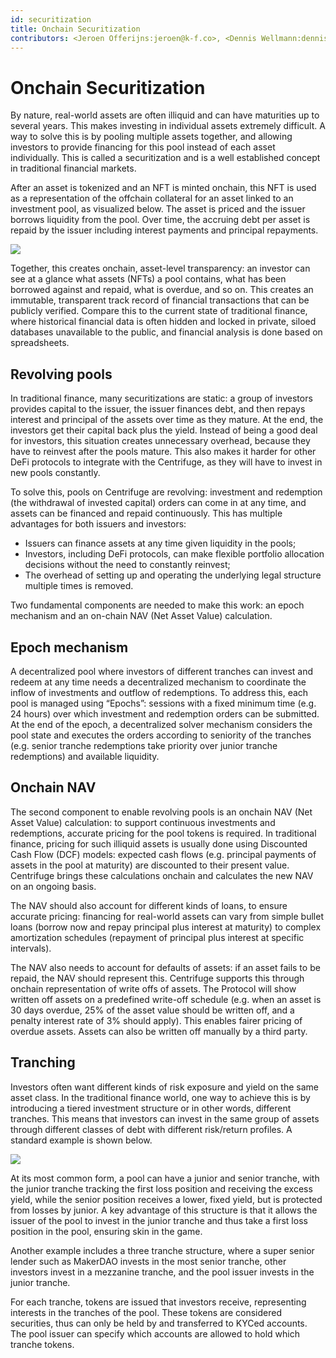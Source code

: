 ```yaml
---
id: securitization
title: Onchain Securitization
contributors: <Jeroen Offerijns:jeroen@k-f.co>, <Dennis Wellmann:dennis@k-f.co>, <Devin Black:devin@k-f.co>
---
```


# Onchain Securitization

By nature, real-world assets are often illiquid and can have maturities up to several years. This makes investing in individual assets extremely difficult. A way to solve this is by pooling multiple assets together, and allowing investors to provide financing for this pool instead of each asset individually. This is called a securitization and is a well established concept in traditional financial markets.

After an asset is tokenized and an NFT is minted onchain, this NFT is used as a representation of the offchain collateral for an asset linked to an investment pool, as visualized below. The asset is priced and the issuer borrows liquidity from the pool. Over time, the accruing debt per asset is repaid by the issuer including interest payments and principal repayments.

![](./images/pooling.png#width=60%;)

Together, this creates onchain, asset-level transparency: an investor can see at a glance what assets (NFTs) a pool contains, what has been borrowed against and repaid, what is overdue, and so on. This creates an immutable, transparent track record of financial transactions that can be publicly verified. Compare this to the current state of traditional finance, where historical financial data is often hidden and locked in private, siloed databases unavailable to the public, and financial analysis is done based on spreadsheets.

## Revolving pools

In traditional finance, many securitizations are static: a group of investors provides capital to the issuer, the issuer finances debt, and then repays interest and principal of the assets over time as they mature. At the end, the investors get their capital back plus the yield. Instead of being a good deal for investors, this situation creates unnecessary overhead, because they have to reinvest after the pools mature. This also makes it harder for other DeFi protocols to integrate with the Centrifuge, as they will have to invest in new pools constantly.

To solve this, pools on Centrifuge are revolving: investment and redemption (the withdrawal of invested capital) orders can come in at any time, and assets can be financed and repaid continuously. This has multiple advantages for both issuers and investors:

- Issuers can finance assets at any time given liquidity in the pools;
- Investors, including DeFi protocols, can make flexible portfolio allocation decisions without the need to constantly reinvest;
- The overhead of setting up and operating the underlying legal structure multiple times is removed.

Two fundamental components are needed to make this work: an epoch mechanism and an on-chain NAV (Net Asset Value) calculation.

## Epoch mechanism

A decentralized pool where investors of different tranches can invest and redeem at any time needs a decentralized mechanism to coordinate the inflow of investments and outflow of redemptions. To address this, each pool is managed using “Epochs”: sessions with a fixed minimum time (e.g. 24 hours) over which investment and redemption orders can be submitted. At the end of the epoch, a decentralized solver mechanism considers the pool state and executes the orders according to seniority of the tranches (e.g. senior tranche redemptions take priority over junior tranche redemptions) and available liquidity.

## Onchain NAV

The second component to enable revolving pools is an onchain NAV (Net Asset Value) calculation: to support continuous investments and redemptions, accurate pricing for the pool tokens is required. In traditional finance, pricing for such illiquid assets is usually done using Discounted Cash Flow (DCF) models: expected cash flows (e.g. principal payments of assets in the pool at maturity) are discounted to their present value. Centrifuge brings these calculations onchain and calculates the new NAV on an ongoing basis.

The NAV should also account for different kinds of loans, to ensure accurate pricing: financing for real-world assets can vary from simple bullet loans (borrow now and repay principal plus interest at maturity) to complex amortization schedules (repayment of principal plus interest at specific intervals).

The NAV also needs to account for defaults of assets: if an asset fails to be repaid, the NAV should represent this. Centrifuge supports this through onchain representation of write offs of assets. The Protocol will show written off assets on a predefined write-off schedule (e.g. when an asset is 30 days overdue, 25% of the asset value should be written off, and a penalty interest rate of 3% should apply). This enables fairer pricing of overdue assets. Assets can also be written off manually by a third party.

## Tranching

Investors often want different kinds of risk exposure and yield on the same asset class. In the traditional finance world, one way to achieve this is by introducing a tiered investment structure or in other words, different tranches. This means that investors can invest in the same group of assets through different classes of debt with different risk/return profiles. A standard example is shown below.

![](./images/tranching.png#width=60%;)

At its most common form, a pool can have a junior and senior tranche, with the junior tranche tracking the first loss position and receiving the excess yield, while the senior position receives a lower, fixed yield, but is protected from losses by junior. A key advantage of this structure is that it allows the issuer of the pool to invest in the junior tranche and thus take a first loss position in the pool, ensuring skin in the game.

Another example includes a three tranche structure, where a super senior lender such as MakerDAO invests in the most senior tranche, other investors invest in a mezzanine tranche, and the pool issuer invests in the junior tranche.

For each tranche, tokens are issued that investors receive, representing interests in the tranches of the pool. These tokens are considered securities, thus can only be held by and transferred to KYCed accounts. The pool issuer can specify which accounts are allowed to hold which tranche tokens.
